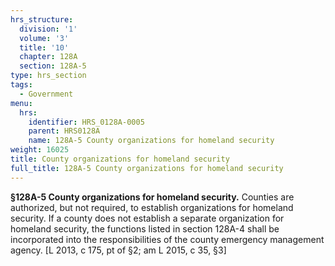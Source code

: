 ```yaml
---
hrs_structure:
  division: '1'
  volume: '3'
  title: '10'
  chapter: 128A
  section: 128A-5
type: hrs_section
tags:
  - Government
menu:
  hrs:
    identifier: HRS_0128A-0005
    parent: HRS0128A
    name: 128A-5 County organizations for homeland security
weight: 16025
title: County organizations for homeland security
full_title: 128A-5 County organizations for homeland security
---
```

**§128A-5 County organizations for homeland security.** Counties are authorized, but not required, to establish organizations for homeland security. If a county does not establish a separate organization for homeland security, the functions listed in section 128A-4 shall be incorporated into the responsibilities of the county emergency management agency. [L 2013, c 175, pt of §2; am L 2015, c 35, §3]
